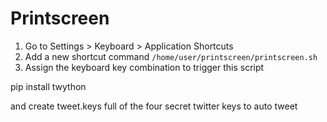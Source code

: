 
# Printscreen

1. Go to Settings > Keyboard > Application Shortcuts
2. Add a new shortcut command ```/home/user/printscreen/printscreen.sh```
3. Assign the keyboard key combination to trigger this script


pip install twython

and create tweet.keys full of the four secret twitter keys to auto tweet
